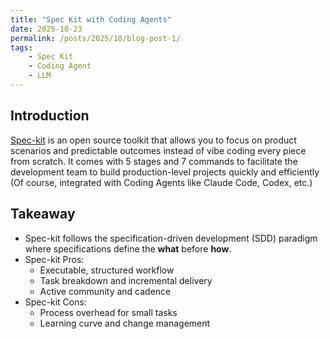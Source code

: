 ```yaml
---
title: "Spec Kit with Coding Agents"
date: 2025-10-23
permalink: /posts/2025/10/blog-post-1/
tags:
    - Spec Kit
    - Coding Agent
    - LLM
---
```


## Introduction 

[Spec-kit](https://github.com/github/spec-kit) is an open source toolkit that allows you to focus on product scenarios and predictable outcomes instead of vibe coding every piece from scratch.
It comes with 5 stages and 7 commands to facilitate the development team to build production-level projects quickly and efficiently (Of course, integrated with Coding Agents like Claude Code, Codex, etc.)


## Takeaway 

- Spec-kit follows the specification-driven development (SDD) paradigm where specifications define the **what** before **how**. 
- Spec-kit Pros:
  - Executable, structured workflow
  - Task breakdown and incremental delivery
  - Active community and cadence
- Spec-kit Cons:
  - Process overhead for small tasks
  - Learning curve and change management